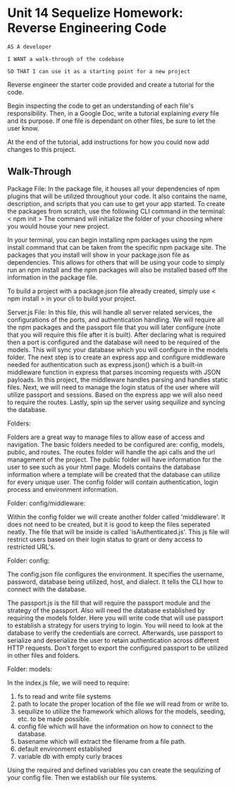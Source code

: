 # Unit 14 Sequelize Homework: Reverse Engineering Code

```
AS A developer

I WANT a walk-through of the codebase

SO THAT I can use it as a starting point for a new project
```

Reverse engineer the starter code provided and create a tutorial for the code.

Begin inspecting the code to get an understanding of each file's responsibility. Then, in a Google Doc, write a tutorial explaining *every* file and its purpose. If one file is dependant on other files, be sure to let the user know.

At the end of the tutorial, add instructions for how you could now add changes to this project.

## Walk-Through

Package File:
In the package file, it houses all your dependencies of npm plugins that will be utilized throughout your code. It also contains the name, description, and scripts that you can use to get your app started.
To create the packages from scratch, use the following CLI command in the terminal: < npm init >
The command will initialize the folder of your choosing where you would house your new project.

In your terminal, you can begin installing npm packages using the npm install command that can be taken from the specific npm package site. The packages that you install will show in your package.json file as dependencies. This allows for others that will be using your code to simply run an npm install and the npm packages will also be installed based off the information in the package file.

To build a project with a package.json file already created, simply use < npm install > in your cli to build your project.

Server.js File:
In this file, this will handle all server related services, the configurations of the ports, and authentication handling.
We will require all the npm packages and the passport file that you will later configure (note that you will require this file after it is built).
After declaring what is required then a port is configured and the database will need to be required of the models. This will sync your database which you will configure in the models folder. 
The next step is to create an express app and configure middleware needed for authentication such as express.json() which is a built-in middleware function in express that parses incoming requests with JSON payloads. In this project, the middleware handles parsing and handles static files.
Next, we will need to manage the login status of the user where will utilize passport and sessions. Based on the express app we will also need to require the routes.
Lastly, spin up the server using sequilize and syncing the database.

Folders:

Folders are a great way to manage files to allow ease of access and navigation. The basic folders needed to be configured are: config, models, public, and routes. The routes folder will handle the api calls and the url management of the project. The public folder will have information for the user to see such as your html page. Models contains the database information where a template will be created that the database can utilize for every unique user. The config folder will contain authentication, login process and environment information.

Folder: config/middleware:

Within the config folder we will create another folder called 'middleware'. It does not need to be created, but it is good to keep the files seperated neatly. The file that will be inside is called 'isAuthenticated.js'. This js file will restrict users based on their login status to grant or deny access to restricted URL's.

Folder: config:

The config.json file configures the environment. It specifies the username, password, database being utilized, host, and dialect. It tells the CLI how to connect with the database.

The passport.js is the fill that will require the passport module and the strategy of the passport. Also will need the database established by requiring the models folder. Here you will write code that will use passport to establish a strategy for users trying to login. You will need to look at the database to verify the credentials are correct. Afterwards, use passport to serialize and deserialize the user to retain authentication across different HTTP requests. Don't forget to export the configured passport to be utilized in other files and folders.

Folder: models:

In the index.js file, we will need to require:
1. fs to read and write file systems
2. path to locate the proper location of the file we will read from or write to.
3. sequilize to utilize the framework which allows for the models, seeding, etc. to be made possible.
4. config file which will have the information on how to connect to the database.
5. basename which will extract the filename from a file path.
6. default environment established
7. variable db with empty curly braces

Using the required and defined variables you can create the sequlizing of your config file. Then we establish our file systems.